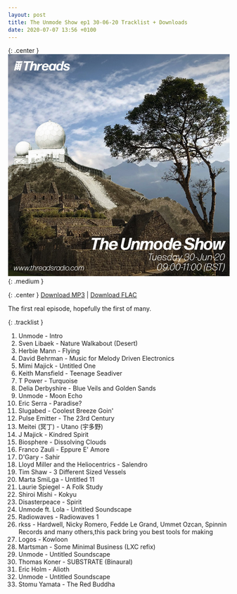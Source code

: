 ```yaml
---
layout: post
title: The Unmode Show ep1 30-06-20 Tracklist + Downloads
date: 2020-07-07 13:56 +0100
---
```

{: .center }
![The Unmode Show ep1](/assets/img/unmode_show_covers/ep1.jpg){: .medium }

{: .center }
[Download MP3](https://drive.google.com/file/d/1ymwViFlfLkFYis53z7epzNtq6RuPbovs/view?usp=sharing) \| [Download FLAC](https://drive.google.com/file/d/1K4QXv0fk3IpOhI439fOJvg8mJmuA8QlH/view?usp=sharing)

The first real episode, hopefully the first of many.

{: .tracklist }
01. <span class="artist">Unmode</span> - Intro
02. <span class="artist">Sven Libaek</span> - Nature Walkabout (Desert)
03. <span class="artist">Herbie Mann</span> - Flying
04. <span class="artist">David Behrman</span> - Music for Melody Driven Electronics
05. <span class="artist">Mimi Majick</span> - Untitled One
06. <span class="artist">Keith Mansfield</span> - Teenage Seadiver
07. <span class="artist">T Power</span> - Turquoise
08. <span class="artist">Delia Derbyshire</span> - Blue Veils and Golden Sands
09. <span class="artist">Unmode</span> - Moon Echo
10. <span class="artist">Eric Serra</span> - Paradise?
11. <span class="artist">Slugabed</span> - Coolest Breeze Goin'
12. <span class="artist">Pulse Emitter</span> - The 23rd Century
13. <span class="artist">Meitei (冥丁)</span> - Utano (宇多野)
14. <span class="artist">J Majick</span> - Kindred Spirit
15. <span class="artist">Biosphere</span> - Dissolving Clouds
16. <span class="artist">Franco Zauli</span> - Eppure E' Amore
17. <span class="artist">D'Gary</span> - Sahir
18. <span class="artist">Lloyd Miller and the Heliocentrics</span> - Salendro
19. <span class="artist">Tim Shaw</span> - 3 Different Sized Vessels
20. <span class="artist">Marta SmiLga</span> - Untitled 11
21. <span class="artist">Laurie Spiegel</span> - A Folk Study
22. <span class="artist">Shiroi Mishi</span> - Kokyu
23. <span class="artist">Disasterpeace</span> - Spirit
24. <span class="artist">Unmode ft. Lola</span> - Untitled Soundscape
25. <span class="artist">Radiowaves</span> - Radiowaves 1
26. <span class="artist">rkss</span> - Hardwell, Nicky Romero, Fedde Le Grand, Ummet Ozcan, Spinnin Records and many others,this pack bring you best tools for making
27. <span class="artist">Logos</span> - Kowloon
28. <span class="artist">Martsman</span> - Some Minimal Business (LXC refix)
29. <span class="artist">Unmode</span> - Untitled Soundscape
30. <span class="artist">Thomas Koner</span> - SUBSTRATE (Binaural)
31. <span class="artist">Eric Holm</span> - Alioth
32. <span class="artist">Unmode</span> - Untitled Soundscape
33. <span class="artist">Stomu Yamata</span> - The Red Buddha
